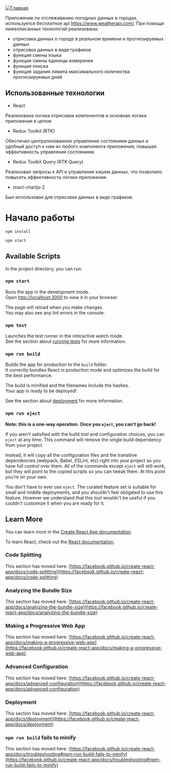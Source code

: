[![Главная](https://i.ibb.co/6r5Yn4x/2024-03-10-081117.png)](https://ibb.co/wB1y0KX)

Приложение по отслеживанию погодных данных в городах, используется бесплатное api https://www.weatherapi.com/.
При помощи нижеописанных технологий реализованы: 
- отрисовка данных о городе в реальном времени и прогнозируемых данных
- отрисовка данных в виде графиков
- функция смены языка
- функция смены единицы измерения
- функция поиска
- функция задания лимита максимального количества прогнозируемых дней 

## Использованные технологии

- React

Реализована логика отрисовки компонентов и основная логика приложения в целом

- Redux Toolkit (RTK)

Обеспечил централизованное управление состоянием данных и удобный доступ к ним из любого компонента приложения, повышая эффективность управления состоянием.

- Redux Toolkit Query (RTK Query)

Реализовал запросы к API и управление кэшем данных, что позволило повысить эффективность логики приложения.

- react-chartjs-2

Был использован для отрисовки данных в виде графиков.


# Начало работы

```
npm install
```

```
npm start
```
## Available Scripts

In the project directory, you can run:

### `npm start`

Runs the app in the development mode.\
Open [http://localhost:3000](http://localhost:3000) to view it in your browser.

The page will reload when you make changes.\
You may also see any lint errors in the console.

### `npm test`

Launches the test runner in the interactive watch mode.\
See the section about [running tests](https://facebook.github.io/create-react-app/docs/running-tests) for more information.

### `npm run build`

Builds the app for production to the `build` folder.\
It correctly bundles React in production mode and optimizes the build for the best performance.

The build is minified and the filenames include the hashes.\
Your app is ready to be deployed!

See the section about [deployment](https://facebook.github.io/create-react-app/docs/deployment) for more information.

### `npm run eject`

**Note: this is a one-way operation. Once you `eject`, you can't go back!**

If you aren't satisfied with the build tool and configuration choices, you can `eject` at any time. This command will remove the single build dependency from your project.

Instead, it will copy all the configuration files and the transitive dependencies (webpack, Babel, ESLint, etc) right into your project so you have full control over them. All of the commands except `eject` will still work, but they will point to the copied scripts so you can tweak them. At this point you're on your own.

You don't have to ever use `eject`. The curated feature set is suitable for small and middle deployments, and you shouldn't feel obligated to use this feature. However we understand that this tool wouldn't be useful if you couldn't customize it when you are ready for it.

## Learn More

You can learn more in the [Create React App documentation](https://facebook.github.io/create-react-app/docs/getting-started).

To learn React, check out the [React documentation](https://reactjs.org/).

### Code Splitting

This section has moved here: [https://facebook.github.io/create-react-app/docs/code-splitting](https://facebook.github.io/create-react-app/docs/code-splitting)

### Analyzing the Bundle Size

This section has moved here: [https://facebook.github.io/create-react-app/docs/analyzing-the-bundle-size](https://facebook.github.io/create-react-app/docs/analyzing-the-bundle-size)

### Making a Progressive Web App

This section has moved here: [https://facebook.github.io/create-react-app/docs/making-a-progressive-web-app](https://facebook.github.io/create-react-app/docs/making-a-progressive-web-app)

### Advanced Configuration

This section has moved here: [https://facebook.github.io/create-react-app/docs/advanced-configuration](https://facebook.github.io/create-react-app/docs/advanced-configuration)

### Deployment

This section has moved here: [https://facebook.github.io/create-react-app/docs/deployment](https://facebook.github.io/create-react-app/docs/deployment)

### `npm run build` fails to minify

This section has moved here: [https://facebook.github.io/create-react-app/docs/troubleshooting#npm-run-build-fails-to-minify](https://facebook.github.io/create-react-app/docs/troubleshooting#npm-run-build-fails-to-minify)
